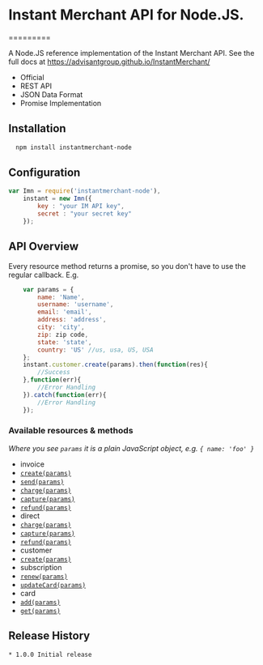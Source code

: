 # Instant Merchant API for Node.JS.
=========

A Node.JS reference implementation of the Instant Merchant API. See the full docs at <https://advisantgroup.github.io/InstantMerchant/>

* Official
* REST API
* JSON Data Format
* Promise Implementation

## Installation
```bash
  npm install instantmerchant-node
```

## Configuration
```js
var Imn = require('instantmerchant-node'),
  	instant = new Imn({
		key : "your IM API key",
		secret : "your secret key"
	});
```

## API Overview

Every resource method returns a promise, so you don't have to use the regular callback. E.g.

```js
	var params = {
		name: 'Name',
	    username: 'username',
	    email: 'email',
	    address: 'address',
	    city: 'city',
	    zip: zip code,
	    state: 'state',
	    country: 'US' //us, usa, US, USA
	};
    instant.customer.create(params).then(function(res){
    	//Success
    },function(err){
    	//Error Handling
    }).catch(function(err){
    	//Error Handling
    });
```
### Available resources & methods

*Where you see `params` it is a plain JavaScript object, e.g. `{ name: 'foo' }`*

 * invoice
  * [`create(params)`](https://advisantgroup.github.io/InstantMerchant/#invoice)
  * [`send(params)`](https://advisantgroup.github.io/InstantMerchant/#send-invoice)
  * [`charge(params)`](https://advisantgroup.github.io/InstantMerchant/#charge-invoice)
  * [`capture(params)`](https://advisantgroup.github.io/InstantMerchant/#capture-invoice)
  * [`refund(params)`](https://advisantgroup.github.io/InstantMerchant/#refund)
 * direct
  * [`charge(params)`](https://advisantgroup.github.io/InstantMerchant/#direct-payment)
  * [`capture(params)`](https://advisantgroup.github.io/InstantMerchant/#capture-charge)
  * [`refund(params)`](https://advisantgroup.github.io/InstantMerchant/#refund11)
 * customer
  * [`create(params)`](https://advisantgroup.github.io/InstantMerchant/#create-customer)
 * subscription
  * [`renew(params)`](https://advisantgroup.github.io/InstantMerchant/#create-customer)
  * [`updateCard(params)`](https://advisantgroup.github.io/InstantMerchant/#create-customer)
 * card
  * [`add(params)`](https://advisantgroup.github.io/InstantMerchant/#create-customer)
  * [`get(params)`](https://advisantgroup.github.io/InstantMerchant/#create-customer)


## Release History
```
* 1.0.0 Initial release
```